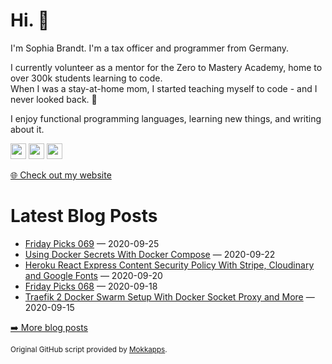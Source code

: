 <h1>Hi. 👋</h1>
<p>I'm Sophia Brandt. I'm a tax officer and programmer from Germany.</p>
<p>I currently volunteer as a mentor for the Zero to Mastery Academy, home to over 300k students learning to code.<br>
When I was a stay-at-home mom, I started teaching myself to code - and I never looked back. 💜</p>
<p>I enjoy functional programming languages, learning new things, and writing about it.</p>
<p><a href="https://www.twitter.com/hisophiabrandt"><img src="https://img.shields.io/badge/twitter-%231DA1F2.svg?&style=for-the-badge&logo=twitter&logoColor=white" height=25></a> <a href="https://www.linkedin.com/in/sophiabrandt"><img src="https://img.shields.io/badge/linkedin-%230077B5.svg?&style=for-the-badge&logo=linkedin&logoColor=white" height=25></a> <a href="https://dev.to/sophiabrandt"><img src="https://img.shields.io/badge/DEV.TO-%230A0A0A.svg?&style=for-the-badge&logo=dev-dot-to&logoColor=white" height=25></a></p>
<p><a href="https://www.sophiabrandt.com">🌐 Check out my website</a></p>
<h1>Latest Blog Posts</h1>
  <ul>
    <li><a href=https://www.rockyourcode.com/friday-picks-069/>Friday Picks 069</a> — 2020-09-25</li><li><a href=https://www.rockyourcode.com/using-docker-secrets-with-docker-compose/>Using Docker Secrets With Docker Compose</a> — 2020-09-22</li><li><a href=https://www.rockyourcode.com/heroku-react-express-content-security-policy-with-stripe-cloudinary-and-google-fonts/>Heroku React Express Content Security Policy With Stripe, Cloudinary and Google Fonts</a> — 2020-09-20</li><li><a href=https://www.rockyourcode.com/friday-picks-068/>Friday Picks 068</a> — 2020-09-18</li><li><a href=https://www.rockyourcode.com/traefik-2-docker-swarm-setup-with-docker-socket-proxy-and-more/>Traefik 2 Docker Swarm Setup With Docker Socket Proxy and More</a> — 2020-09-15</li>
  </ul>
<p><a href="https://www.rockyourcode.com">➡️ More blog posts</a></p>
<p><small>Original GitHub script provided by <a href="https://github.com/Mokkapps">Mokkapps</a>.</small></p>
